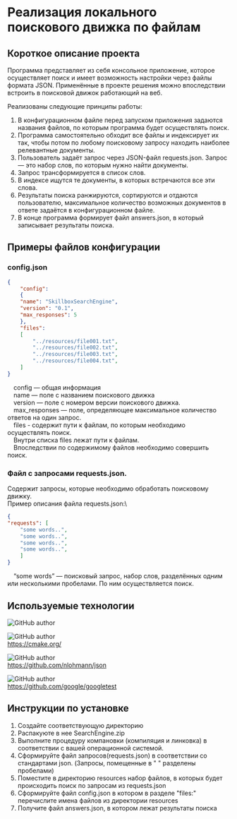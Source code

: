 # Реализация локального поискового движка по файлам
## Короткое описание проекта
Программа представляет из себя консольное приложение, которое осуществляет поиск и имеет возможность настройки через файлы формата
JSON. Применённые в проекте решения можно впоследствии встроить в поисковой движок работающий на веб.

Реализованы следующие принципы работы:
1. В конфигурационном файле перед запуском приложения задаются названия
файлов, по которым программа будет осуществлять поиск.
2. Программа самостоятельно обходит все файлы и индексирует их так, чтобы потом по любому поисковому запросу находить наиболее
релевантные документы.
3. Пользователь задаёт запрос через JSON-файл requests.json. Запрос — это
набор слов, по которым нужно найти документы.
4. Запрос трансформируется в список слов.
5. В индексе ищутся те документы, в которых встречаются все эти слова. 
6. Результаты поиска ранжируются, сортируются и отдаются пользователю,
максимальное количество возможных документов в ответе задаётся в конфигурационном файле.
7. В конце программа формирует файл answers.json, в который записывает
результаты поиска.

## Примеры файлов конфигурации
### config.json
```json
{
    "config":
    {
    "name": "SkillboxSearchEngine",
    "version": "0.1",
    "max_responses": 5
    },
    "files":
    [
        "../resources/file001.txt",
        "../resources/file002.txt",
        "../resources/file003.txt",
        "../resources/file004.txt",
    ]
}
```
&emsp;config — общая информация\
&emsp;name — поле с названием поискового движка\
&emsp;version — поле с номером версии поискового движка.\
&emsp;max_responses — поле, определяющее максимальное количество ответов на один запрос.\
&emsp;files - содержит пути к файлам, по которым необходимо осуществлять поиск.\
&emsp;Внутри списка files лежат пути к файлам.\
&emsp;Впоследствии по содержимому файлов необходимо совершить поиск.

### Файл с запросами requests.json.
Cодержит запросы, которые необходимо обработать поисковому движку.\
Пример описания файла requests.json:\
```json
{
"requests": [
    "some words..",
    "some words..",
    "some words..",
    "some words..",
    ]
}
```
&emsp;“some words” — поисковый запрос, набор слов, разделённых одним или несколькими пробелами.
По ним осуществляется поиск.

## Используемые технологии
![GitHub author](https://img.shields.io/badge/C++-14-005199?style=for-the-badge)<br>

![GitHub author](https://img.shields.io/badge/CMake-3.22-005199?style=for-the-badge)<br>
https://cmake.org/<br>

![GitHub author](https://img.shields.io/badge/JSON-3.10.5-orange?style=for-the-badge)<br>
https://github.com/nlohmann/json<br>

![GitHub author](https://img.shields.io/badge/GTest-1.11.0-green?style=for-the-badge)<br>
https://github.com/google/googletest<br>

## Инструкции по установке
1. Создайте соответствующую директорию
2. Распакуюте в нее SearchEngine.zip 
3. Выполните процедуру компановки (компиляция и линковка) в соответствии с вашей операционной системой.
4. Сформируйте файл запросов(requests.json) в соответствии со стандартами json. (Запросы, помещенные в " " разделены пробелами)
5. Поместите в директорию resources набор файлов, в которых будет происходить поиск по запросам из requests.json
6. Сформируйте файл config.json в котором в разделе "files:" перечислите имена файлов из директории resources
7. Получите файл answers.json, в котором лежат результаты поиска
